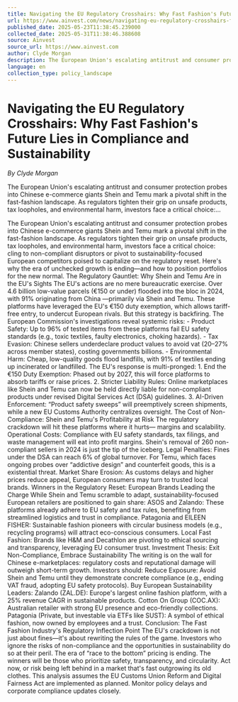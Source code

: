 ```yaml
---
title: Navigating the EU Regulatory Crosshairs: Why Fast Fashion's Future Lies in Compliance and Sustainability
url: https://www.ainvest.com/news/navigating-eu-regulatory-crosshairs-fast-fashion-future-lies-compliance-sustainability-2505/
published_date: 2025-05-23T11:38:45.239000
collected_date: 2025-05-31T11:38:46.388608
source: Ainvest
source_url: https://www.ainvest.com
author: Clyde Morgan
description: The European Union's escalating antitrust and consumer protection probes into Chinese e-commerce giants Shein and Temu mark a pivotal shift in the fast-fashion landscape. As regulators tighten their grip on unsafe products, tax loopholes, and environmental harm, investors face a critical choice:...
language: en
collection_type: policy_landscape
---
```


# Navigating the EU Regulatory Crosshairs: Why Fast Fashion's Future Lies in Compliance and Sustainability

*By Clyde Morgan*

The European Union's escalating antitrust and consumer protection probes into Chinese e-commerce giants Shein and Temu mark a pivotal shift in the fast-fashion landscape. As regulators tighten their grip on unsafe products, tax loopholes, and environmental harm, investors face a critical choice:...

The European Union's escalating antitrust and consumer protection probes into Chinese e-commerce giants Shein and Temu mark a pivotal shift in the fast-fashion landscape. As regulators tighten their grip on unsafe products, tax loopholes, and environmental harm, investors face a critical choice: cling to non-compliant disruptors or pivot to sustainability-focused European competitors poised to capitalize on the regulatory reset. Here's why the era of unchecked growth is ending—and how to position portfolios for the new normal. The Regulatory Gauntlet: Why Shein and Temu Are in the EU's Sights The EU's actions are no mere bureaucratic exercise. Over 4.6 billion low-value parcels (€150 or under) flooded into the bloc in 2024, with 91% originating from China —primarily via Shein and Temu. These platforms have leveraged the EU's €150 duty exemption, which allows tariff-free entry, to undercut European rivals. But this strategy is backfiring. The European Commission's investigations reveal systemic risks: - Product Safety: Up to 96% of tested items from these platforms fail EU safety standards (e.g., toxic textiles, faulty electronics, choking hazards). - Tax Evasion: Chinese sellers underdeclare product values to avoid vat (20–27% across member states), costing governments billions. - Environmental Harm: Cheap, low-quality goods flood landfills, with 91% of textiles ending up incinerated or landfilled. The EU's response is multi-pronged: 1. End the €150 Duty Exemption: Phased out by 2027, this will force platforms to absorb tariffs or raise prices. 2. Stricter Liability Rules: Online marketplaces like Shein and Temu can now be held directly liable for non-compliant products under revised Digital Services Act (DSA) guidelines. 3. AI-Driven Enforcement: “Product safety sweeps” will preemptively screen shipments, while a new EU Customs Authority centralizes oversight. The Cost of Non-Compliance: Shein and Temu's Profitability at Risk The regulatory crackdown will hit these platforms where it hurts— margins and scalability. Operational Costs: Compliance with EU safety standards, tax filings, and waste management will eat into profit margins. Shein's removal of 260 non-compliant sellers in 2024 is just the tip of the iceberg. Legal Penalties: Fines under the DSA can reach 6% of global turnover. For Temu, which faces ongoing probes over “addictive design” and counterfeit goods, this is a existential threat. Market Share Erosion: As customs delays and higher prices reduce appeal, European consumers may turn to trusted local brands. Winners in the Regulatory Reset: European Brands Leading the Charge While Shein and Temu scramble to adapt, sustainability-focused European retailers are positioned to gain share: ASOS and Zalando: These platforms already adhere to EU safety and tax rules, benefiting from streamlined logistics and trust in compliance. Patagonia and EILEEN FISHER: Sustainable fashion pioneers with circular business models (e.g., recycling programs) will attract eco-conscious consumers. Local Fast Fashion: Brands like H&amp;M and Decathlon are pivoting to ethical sourcing and transparency, leveraging EU consumer trust. Investment Thesis: Exit Non-Compliance, Embrace Sustainability The writing is on the wall for Chinese e-marketplaces: regulatory costs and reputational damage will outweigh short-term growth. Investors should: Reduce Exposure: Avoid Shein and Temu until they demonstrate concrete compliance (e.g., ending VAT fraud, adopting EU safety protocols). Buy European Sustainability Leaders: Zalando (ZAL.DE): Europe's largest online fashion platform, with a 25% revenue CAGR in sustainable products. Cotton On Group (COC.AX): Australian retailer with strong EU presence and eco-friendly collections. Patagonia (Private, but investable via ETFs like SUST): A symbol of ethical fashion, now owned by employees and a trust. Conclusion: The Fast Fashion Industry's Regulatory Inflection Point The EU's crackdown is not just about fines—it's about rewriting the rules of the game. Investors who ignore the risks of non-compliance and the opportunities in sustainability do so at their peril. The era of “race to the bottom” pricing is ending. The winners will be those who prioritize safety, transparency, and circularity. Act now, or risk being left behind in a market that's fast outgrowing its old clothes. This analysis assumes the EU Customs Union Reform and Digital Fairness Act are implemented as planned. Monitor policy delays and corporate compliance updates closely.
